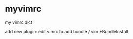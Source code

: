 myvimrc
=======

my vimrc dict

add new plugin:
    edit vimrc to add bundle */*
    vim +BundleInstall
